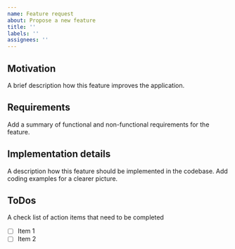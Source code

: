 ```yaml
---
name: Feature request
about: Propose a new feature
title: ''
labels: ''
assignees: ''
---
```


## Motivation
A brief description how this feature improves the application.

## Requirements
Add a summary of functional and non-functional requirements for the feature.

## Implementation details
A description how this feature should be implemented in the codebase. Add coding examples for a clearer picture.

## ToDos
A check list of action items that need to be completed
 - [ ] Item 1
 - [ ] Item 2
